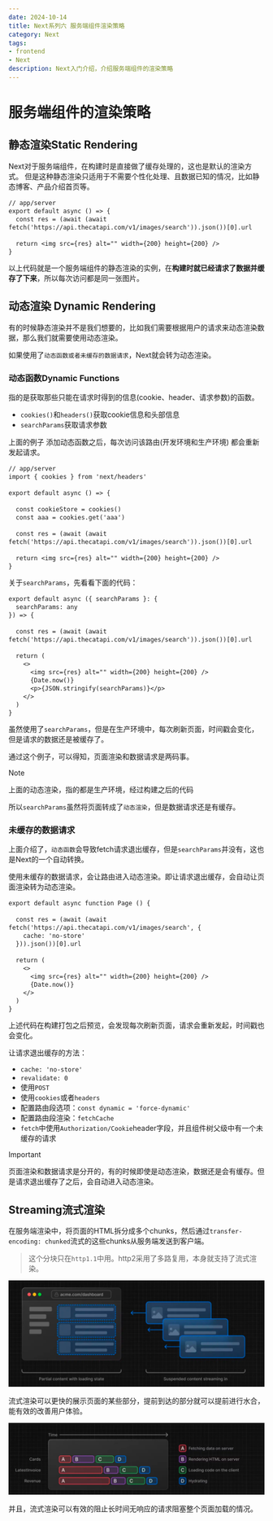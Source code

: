 ```yaml
---
date: 2024-10-14
title: Next系列六 服务端组件渲染策略
category: Next
tags:
- frontend
- Next
description: Next入门介绍，介绍服务端组件的渲染策略
---
```


# 服务端组件的渲染策略

## 静态渲染Static Rendering

Next对于服务端组件，在构建时是直接做了缓存处理的，这也是默认的渲染方式。
但是这种静态渲染只适用于不需要个性化处理、且数据已知的情况，比如静态博客、产品介绍首页等。

```tsx
// app/server
export default async () => {
  const res = (await (await fetch('https://api.thecatapi.com/v1/images/search')).json())[0].url

  return <img src={res} alt="" width={200} height={200} />
}
```

以上代码就是一个服务端组件的静态渲染的实例，在**构建时就已经请求了数据并缓存了下来**，所以每次访问都是同一张图片。

## 动态渲染 Dynamic Rendering

有的时候静态渲染并不是我们想要的，比如我们需要根据用户的请求来动态渲染数据，那么我们就需要使用动态渲染。

如果使用了`动态函数或者未缓存的数据请求`，Next就会转为动态渲染。

### 动态函数Dynamic Functions

指的是获取那些只能在请求时得到的信息(cookie、header、请求参数)的函数。

- `cookies()`和`headers()`获取cookie信息和头部信息
- `searchParams`获取请求参数

上面的例子 添加动态函数之后，每次访问该路由(开发环境和生产环境) 都会重新发起请求。
```tsx{2,6,7}
// app/server
import { cookies } from 'next/headers'

export default async () => {

  const cookieStore = cookies()
  const aaa = cookies.get('aaa')

  const res = (await (await fetch('https://api.thecatapi.com/v1/images/search')).json())[0].url

  return <img src={res} alt="" width={200} height={200} />
}
```

关于`searchParams`，先看看下面的代码：
```tsx
export default async ({ searchParams }: {
  searchParams: any
}) => {

  const res = (await (await fetch('https://api.thecatapi.com/v1/images/search')).json())[0].url

  return (
    <>
      <img src={res} alt="" width={200} height={200} />
      {Date.now()}
      <p>{JSON.stringify(searchParams)}</p>
    </>
  )
}
```

虽然使用了`searchParams`，但是在生产环境中，每次刷新页面，时间戳会变化，但是请求的数据还是被缓存了。

通过这个例子，可以得知，页面渲染和数据请求是两码事。

> [!NOTE]
> 上面的动态渲染，指的都是生产环境，经过构建之后的代码

所以`searchParams`虽然将页面转成了`动态渲染`，但是数据请求还是有缓存。

### 未缓存的数据请求

上面介绍了，`动态函数`会导致fetch请求退出缓存，但是`searchParams`并没有，这也是Next的一个自动转换。

使用未缓存的数据请求，会让路由进入动态渲染。即让请求退出缓存，会自动让页面渲染转为动态渲染。

```tsx{3,4}
export default async function Page () {

  const res = (await (await fetch('https://api.thecatapi.com/v1/images/search', {
    cache: 'no-store'
  })).json())[0].url

  return (
    <>
      <img src={res} alt="" width={200} height={200} />
      {Date.now()}
    </>
  )
}
```
上述代码在构建打包之后预览，会发现每次刷新页面，请求会重新发起，时间戳也会变化。

让请求退出缓存的方法：
- `cache: 'no-store'`
- `revalidate: 0`
- 使用`POST`
- 使用`cookies`或者`headers`
- 配置路由段选项：`const dynamic = 'force-dynamic'`
- 配置路由段渲染：`fetchCache`
- `fetch`中使用`Authorization/Cookie`header字段，并且组件树父级中有一个未缓存的请求

> [!IMPORTANT]
> 页面渲染和数据请求是分开的，有的时候即使是动态渲染，数据还是会有缓存。但是请求退出缓存了之后，会自动进入动态渲染。

## Streaming流式渲染

在服务端渲染中，将页面的HTML拆分成多个chunks，然后通过`transfer-encoding: chunked`流式的这些chunks从服务端发送到客户端。

> 这个分块只在`http1.1`中用。http2采用了多路复用，本身就支持了流式渲染。

![alt text](image.png)

流式渲染可以更快的展示页面的某些部分，提前到达的部分就可以提前进行水合，能有效的改善用户体验。

![alt text](image-1.png)

并且，流式渲染可以有效的阻止长时间无响应的请求阻塞整个页面加载的情况。
